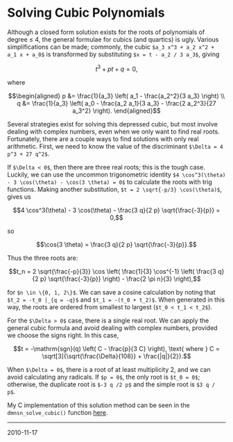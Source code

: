 # Solving Cubic Polynomials

Although a closed form solution exists for the roots of polynomials of degree ≤ 4, the general formulae for cubics (and quartics) is ugly.
Various simplifications can be made; commonly, the cubic `$a_3 x^3 + a_2 x^2 + a_1 x + a_0$` is transformed by substituting `$x = t - a_2 / 3 a_3$`, giving

```math
t^3 + p t + q = 0,
```

where

```math
\begin{aligned}
p &= \frac{1}{a_3} \left( a_1 - \frac{a_2^2}{3 a_3} \right) \\
q &= \frac{1}{a_3} \left( a_0 - \frac{a_2 a_1}{3 a_3} - \frac{2 a_2^3}{27 a_3^2} \right).
\end{aligned}
```

Several strategies exist for solving this depressed cubic, but most involve dealing with complex numbers, even when we only want to find real roots.
Fortunately, there are a couple ways to find solutions with only real arithmetic. First, we need to know the value of the discriminant `$\Delta = 4 p^3 + 27 q^2$`.

If `$\Delta < 0$`, then there are three real roots; this is the tough case.
Luckily, we can use the uncommon trigonometric identity `$4 \cos^3(\theta) - 3 \cos(\theta) - \cos(3 \theta) = 0$` to calculate the roots with trig functions.
Making another substitution, `$t = 2 \sqrt{-p/3} \cos(\theta)$`, gives us

```math
4 \cos^3(\theta) - 3 \cos(\theta) - \frac{3 q}{2 p} \sqrt{\frac{-3}{p}} = 0,
```

so

```math
\cos(3 \theta) = \frac{3 q}{2 p} \sqrt{\frac{-3}{p}}.
```

Thus the three roots are:

```math
t_n = 2 \sqrt{\frac{-p}{3}} \cos \left( \frac{1}{3} \cos^{-1} \left( \frac{3 q}{2 p} \sqrt{\frac{-3}{p}} \right) - \frac{2 \pi n}{3} \right),
```

for `$n \in \{0, 1, 2\}$`.
We can save a cosine calculation by noting that `$t_2 = -t_0 |_{q = -q}$` and `$t_1 = -(t_0 + t_2)$`.
When generated in this way, the roots are ordered from smallest to largest (`$t_0 < t_1 < t_2$`).

For the `$\Delta > 0$` case, there is a single real root.
We can apply the general cubic formula and avoid dealing with complex numbers, provided we choose the signs right.
In this case,

```math
t = -\mathrm{sgn}(q) \left( C - \frac{p}{3 C} \right), \text{ where } C = \sqrt[3]{\sqrt{\frac{\Delta}{108}} + \frac{|q|}{2}}.
```

When `$\Delta = 0$`, there is a root of at least multiplicity 2, and we can avoid calculating any radicals.
If `$p = 0$`, the only root is `$t_0 = 0$`; otherwise, the duplicate root is `$-3 q /2 p$` and the simple root is `$3 q / p$`.

My C implementation of this solution method can be seen in the `dmnsn_solve_cubic()` function [here].

[here]: /cgit/dimension.git/tree/libdimension/math/polynomial.c#n322


---

2010-11-17
